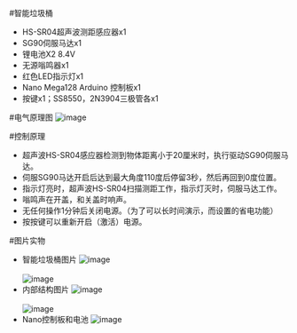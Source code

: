 #智能垃圾桶
* HS-SR04超声波测距感应器x1
* SG90伺服马达x1
* 锂电池X2 8.4V
* 无源嗡鸣器x1
* 红色LED指示灯x1
* Nano Mega128 Arduino 控制板x1
* 按键x1；SS8550，2N3904三极管各x1

#电气原理图
![image](https://dafeng1980.coding.net/p/dyi-xiaofaming/d/DIY_smart_trashbin/git/raw/master/Doc/smartSCH.png?tab=file)  <br/>

#控制原理
* 超声波HS-SR04感应器检测到物体距离小于20厘米时，执行驱动SG90伺服马达。
* 伺服SG90马达开启后达到最大角度110度后停留3秒，然后再回到0度位置。
* 指示灯亮时，超声波HS-SR04扫描测距工作，指示灯灭时，伺服马达工作。
* 嗡鸣声在开盖，和关盖时响声。
* 无任何操作1分钟后关闭电源。（为了可以长时间演示，而设置的省电功能）
* 按按键可以重新开启（激活）电源。

#图片实物
* 智能垃圾桶图片
![image](https://dafeng1980.coding.net/p/dyi-xiaofaming/d/DIY_smart_trashbin/git/raw/master/Doc/smart2.png?tab=file)  <br/> <br/>
![image](https://dafeng1980.coding.net/p/dyi-xiaofaming/d/DIY_smart_trashbin/git/raw/master/Doc/smart1.png?tab=file)  <br/>
* 内部结构图片
![image](https://dafeng1980.coding.net/p/dyi-xiaofaming/d/DIY_smart_trashbin/git/raw/master/Doc/smart4.png?tab=file)  <br/> <br/>
![image](https://dafeng1980.coding.net/p/dyi-xiaofaming/d/DIY_smart_trashbin/git/raw/master/Doc/smart5.png?tab=file)  <br/>
* Nano控制板和电池
![image](https://dafeng1980.coding.net/p/dyi-xiaofaming/d/DIY_smart_trashbin/git/raw/master/Doc/smart3.png?tab=file)  <br/>
